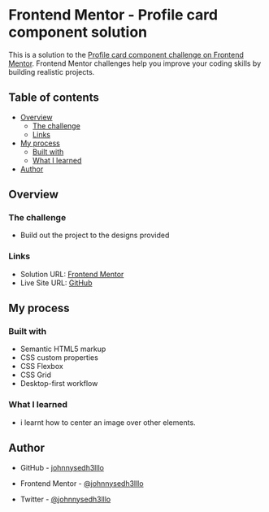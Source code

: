 # Frontend Mentor - Profile card component solution

This is a solution to the [Profile card component challenge on Frontend Mentor](https://www.frontendmentor.io/challenges/profile-card-component-cfArpWshJ). Frontend Mentor challenges help you improve your coding skills by building realistic projects. 

## Table of contents

- [Overview](#overview)
  - [The challenge](#the-challenge)
  - [Links](#links)
- [My process](#my-process)
  - [Built with](#built-with)
  - [What I learned](#what-i-learned)
- [Author](#author)

## Overview

### The challenge

- Build out the project to the designs provided

### Links

- Solution URL: [Frontend Mentor](https://www.frontendmentor.io/solutions/profile-card-component-built-with-css-flexbox-grid-and-css-positioning-RuHX409sTZ)
- Live Site URL: [GitHub](https://johnnysedh3lllo.github.io/profile-card-component-frontend-mentor/)

## My process

### Built with

- Semantic HTML5 markup
- CSS custom properties
- CSS Flexbox
- CSS Grid
- Desktop-first workflow

### What I learned
- i learnt how to center an image over other elements.

## Author
- GitHub - [johnnysedh3lllo](https://github.com/johnnysedh3lllo)

- Frontend Mentor - [@johnnysedh3lllo](https://www.frontendmentor.io/profile/johnnysedh3lllo)

- Twitter - [@johnnysedh3lllo](https://www.twitter.com/johnnysedh3lllo)
